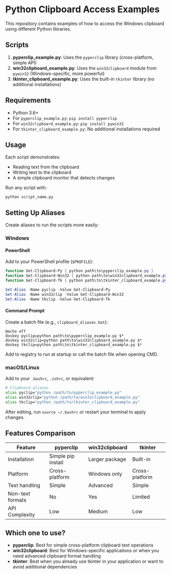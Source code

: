 # Python Clipboard Access Examples

This repository contains examples of how to access the Windows clipboard using different Python libraries.

## Scripts

1. **pyperclip_example.py**: Uses the `pyperclip` library (cross-platform, simple API)
2. **win32clipboard_example.py**: Uses the `win32clipboard` module from `pywin32` (Windows-specific, more powerful)
3. **tkinter_clipboard_example.py**: Uses the built-in `tkinter` library (no additional installations)

## Requirements

- Python 3.6+
- For `pyperclip_example.py`: `pip install pyperclip`
- For `win32clipboard_example.py`: `pip install pywin32`
- For `tkinter_clipboard_example.py`: No additional installations required

## Usage

Each script demonstrates:
- Reading text from the clipboard
- Writing text to the clipboard
- A simple clipboard monitor that detects changes

Run any script with:

```
python script_name.py
```

## Setting Up Aliases

Create aliases to run the scripts more easily:

### Windows

#### PowerShell

Add to your PowerShell profile (`$PROFILE`):

```powershell
function Get-Clipboard-Py { python path\to\pyperclip_example.py }
function Get-Clipboard-Win32 { python path\to\win32clipboard_example.py }
function Get-Clipboard-Tk { python path\to\tkinter_clipboard_example.py }

Set-Alias -Name pyclip -Value Get-Clipboard-Py
Set-Alias -Name win32clip -Value Get-Clipboard-Win32
Set-Alias -Name tkclip -Value Get-Clipboard-Tk
```

#### Command Prompt

Create a batch file (e.g., `clipboard_aliases.bat`):

```batch
@echo off
doskey pyclip=python path\to\pyperclip_example.py $*
doskey win32clip=python path\to\win32clipboard_example.py $*
doskey tkclip=python path\to\tkinter_clipboard_example.py $*
```

Add to registry to run at startup or call the batch file when opening CMD.

### macOS/Linux

Add to your `.bashrc`, `.zshrc`, or equivalent:

```bash
# Clipboard aliases
alias pyclip="python /path/to/pyperclip_example.py"
alias win32clip="python /path/to/win32clipboard_example.py"
alias tkclip="python /path/to/tkinter_clipboard_example.py"
```

After editing, run `source ~/.bashrc` or restart your terminal to apply changes.

## Features Comparison

| Feature | pyperclip | win32clipboard | tkinter |
|---------|-----------|---------------|---------|
| Installation | Simple pip install | Larger package | Built-in |
| Platform | Cross-platform | Windows only | Cross-platform |
| Text handling | Simple | Advanced | Simple |
| Non-text formats | No | Yes | Limited |
| API Complexity | Low | Medium | Low |

## Which one to use?

- **pyperclip**: Best for simple cross-platform clipboard text operations
- **win32clipboard**: Best for Windows-specific applications or when you need advanced clipboard format handling
- **tkinter**: Best when you already use tkinter in your application or want to avoid additional dependencies 